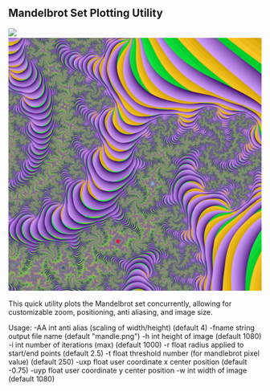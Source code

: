 ## Mandelbrot Set Plotting Utility


![](graphics/mandel_defaul.png)
![](graphics/mandel_zoomed.png)

This quick utility plots the Mandelbrot set concurrently, allowing for customizable zoom, positioning, anti aliasing, and image size.

Usage:
  -AA int
    	anti alias (scaling of width/height) (default 4)
  -fname string
    	output file name (default "mandle.png")
  -h int
    	height of image (default 1080)
  -i int
    	number of iterations (max) (default 1000)
  -r float
    	radius applied to start/end points (default 2.5)
  -t float
    	threshold number (for mandlebrot pixel value) (default 250)
  -uxp float
    	user coordinate x center position (default -0.75)
  -uyp float
    	user coordinate y center position
  -w int
    	width of image (default 1080)

